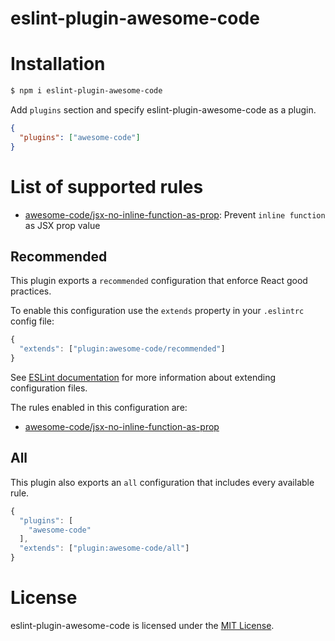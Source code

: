 # eslint-plugin-awesome-code


# Installation

```sh
$ npm i eslint-plugin-awesome-code
```

Add `plugins` section and specify eslint-plugin-awesome-code as a plugin.

```json
{
  "plugins": ["awesome-code"]
}
```

# List of supported rules

- [awesome-code/jsx-no-inline-function-as-prop](docs/rules/jsx-no-inline-function-as-prop.md): Prevent `inline function` as JSX prop value

## Recommended

This plugin exports a `recommended` configuration that enforce React good practices.

To enable this configuration use the `extends` property in your `.eslintrc` config file:

```js
{
  "extends": ["plugin:awesome-code/recommended"]
}
```

See [ESLint documentation](http://eslint.org/docs/user-guide/configuring#extending-configuration-files) for more information about extending configuration files.

The rules enabled in this configuration are:

- [awesome-code/jsx-no-inline-function-as-prop](docs/rules/jsx-no-inline-function-as-prop.md)

## All

This plugin also exports an `all` configuration that includes every available rule.

```js
{
  "plugins": [
    "awesome-code"
  ],
  "extends": ["plugin:awesome-code/all"]
}
```

# License

eslint-plugin-awesome-code is licensed under the [MIT License](https://opensource.org/license/mit).
